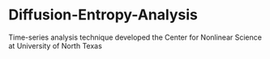 # Diffusion-Entropy-Analysis
Time-series analysis technique developed the Center for Nonlinear Science at University of North Texas
